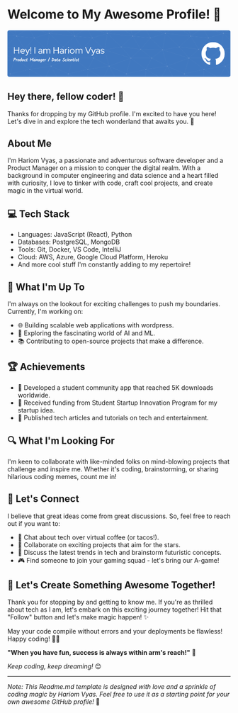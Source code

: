 # Welcome to My Awesome Profile! 🚀

![Profile Banner](./github-header-image.png)

## Hey there, fellow coder! 👋

Thanks for dropping by my GitHub profile. I'm excited to have you here! Let's dive in and explore the tech wonderland that awaits you. 🌟

## About Me

I'm Hariom Vyas, a passionate and adventurous software developer and a Product Manager on a mission to conquer the digital realm. With a background in computer engineering and data science and a heart filled with curiosity, I love to tinker with code, craft cool projects, and create magic in the virtual world.

## 💻 Tech Stack

- Languages: JavaScript (React), Python
- Databases: PostgreSQL, MongoDB
- Tools: Git, Docker, VS Code, IntelliJ
- Cloud: AWS, Azure, Google Cloud Platform, Heroku
- And more cool stuff I'm constantly adding to my repertoire!

## 🚀 What I'm Up To

I'm always on the lookout for exciting challenges to push my boundaries. Currently, I'm working on:

- 🌐 Building scalable web applications with wordpress.
- 🤖 Exploring the fascinating world of AI and ML.
- 📚 Contributing to open-source projects that make a difference.

## 🏆 Achievements

- 🥇 Developed a student community app that reached 5K downloads worldwide.
- 🏅 Received funding from Student Startup Innovation Program for my startup idea.
- 📝 Published tech articles and tutorials on tech and entertainment.

## 🔍 What I'm Looking For

I'm keen to collaborate with like-minded folks on mind-blowing projects that challenge and inspire me. Whether it's coding, brainstorming, or sharing hilarious coding memes, count me in!

## 🤝 Let's Connect

I believe that great ideas come from great discussions. So, feel free to reach out if you want to:

- 🌮 Chat about tech over virtual coffee (or tacos!).
- 🌟 Collaborate on exciting projects that aim for the stars.
- 📣 Discuss the latest trends in tech and brainstorm futuristic concepts.
- 🎮 Find someone to join your gaming squad - let's bring our A-game!

## 🎉 Let's Create Something Awesome Together!

Thank you for stopping by and getting to know me. If you're as thrilled about tech as I am, let's embark on this exciting journey together! Hit that "Follow" button and let's make magic happen! ✨

May your code compile without errors and your deployments be flawless! Happy coding! 🚀🔥

**"When you have fun, success is always within arm's reach!"** 🎯

_Keep coding, keep dreaming!_ 😊

---

*Note: This Readme.md template is designed with love and a sprinkle of coding magic by Hariom Vyas. Feel free to use it as a starting point for your own awesome GitHub profile!* 🌟
